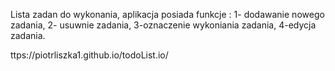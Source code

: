 
Lista zadan do wykonania, aplikacja posiada funkcje :
1- dodawanie nowego zadania,
2- usuwnie zadania,
3-oznaczenie wykoniania zadania,
4-edycja zadania.

ttps://piotrliszka1.github.io/todoList.io/
